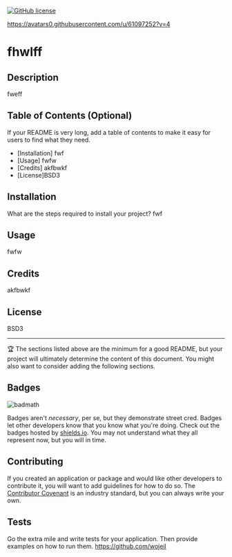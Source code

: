 


  [![GitHub license](https://img.shields.io/badge/license-BSD3-yellow.svg)](https://github.com/wojeil)

https://avatars0.githubusercontent.com/u/61097252?v=4

# fhwlff


## Description 

fweff


## Table of Contents (Optional)

If your README is very long, add a table of contents to make it easy for users to find what they need.

* [Installation] fwf
* [Usage] fwfw
* [Credits] akfbwkf
* [License]BSD3


## Installation

What are the steps required to install your project? fwf


## Usage 
fwfw



## Credits
akfbwkf




## License
BSD3


---

🏆 The sections listed above are the minimum for a good README, but your project will ultimately determine the content of this document. You might also want to consider adding the following sections.

## Badges

![badmath](https://img.shields.io/github/languages/top/nielsenjared/badmath)

Badges aren't _necessary_, per se, but they demonstrate street cred. Badges let other developers know that you know what you're doing. Check out the badges hosted by [shields.io](https://shields.io/). You may not understand what they all represent now, but you will in time.


## Contributing

If you created an application or package and would like other developers to contribute it, you will want to add guidelines for how to do so. The [Contributor Covenant](https://www.contributor-covenant.org/) is an industry standard, but you can always write your own.

## Tests

Go the extra mile and write tests for your application. Then provide examples on how to run them.
https://github.com/wojeil





